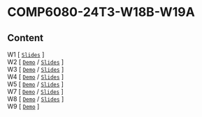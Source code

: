 # COMP6080-24T3-W18B-W19A
Content
-
W1 [ [`Slides`](https://offthegrid-mike.github.io/COMP6080-24T3-W18B-W19A/Slides/w1.html) ]<br />
W2 [ [`Demo`](wk2) / [`Slides`](https://offthegrid-mike.github.io/COMP6080-24T3-W18B-W19A/Slides/w2.html) ]<br />
W3 [ [`Demo`](wk3) / [`Slides`](https://offthegrid-mike.github.io/COMP6080-24T3-W18B-W19A/Slides/w3.html) ]<br />
W4 [ [`Demo`](wk4) / [`Slides`](https://offthegrid-mike.github.io/COMP6080-24T3-W18B-W19A/Slides/w4.html) ]<br />
W5 [ [`Demo`](wk5) / [`Slides`](https://offthegrid-mike.github.io/COMP6080-24T3-W18B-W19A/Slides/w5.html) ]<br />
W7 [ [`Demo`](wk7) / [`Slides`](https://offthegrid-mike.github.io/COMP6080-24T3-W18B-W19A/Slides/w7.html) ]<br />
W8 [ [`Demo`](wk8) / [`Slides`](https://offthegrid-mike.github.io/COMP6080-24T3-W18B-W19A/Slides/w8.html) ]<br />
W9 [ [`Demo`](wk9) ]